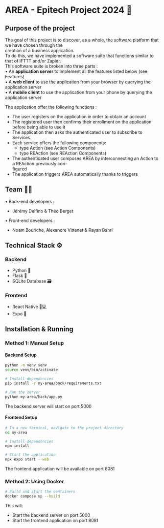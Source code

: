 # AREA - Epitech Project 2024 🧩

## Purpose of the project
The goal of this project is to discover, as a whole, the software platform that we have chosen through the  
creation of a business application.  
To do this, we have implemented a software suite that functions similar to that of IFTTT and/or Zapier.  
This software suite is broken into three parts :  
•  An  **application server**  to implement all the features listed below (see  Features)  
•  A  **web client**  to use the application from your browser by querying the  application server  
•  A  **mobile client** to use the application from your phone by querying the  application server

The application offer the following functions :  
-  The user registers on the application in order to obtain an account  
-  The registered user then confirms their enrollment on the application before being able to use it
-  The application then asks the authenticated user to subscribe to  Services  
-  Each  service  offers the following components:  
	- type  Action  (see  Action Components)  
	-  type  REAction  (see  REAction Components)  
-  The authenticated user composes  AREA  by interconnecting an  Action  to a  REAction  previously con-  
figured
-  The application triggers  AREA  automatically thanks to triggers 


## Team 👨‍💻

 • Back-end developers : 

- Jérémy Delfino & Théo Berget


 • Front-end developers : 

- Noam Bouriche, Alexandre Vittenet & Rayan Bahri

## Technical Stack ⚙️

### Backend
- Python 🐍
- Flask 🍞
- SQLite Database 🗃️

### Frontend
- React Native 📱💻
- Expo 🚀


## Installation & Running

### Method 1: Manual Setup

#### Backend Setup
```bash
python -m venv venv
source venv/bin/activate

# Install dependencies
pip install -r my-area/back/requirements.txt

# Run the server
python my-area/back/app.py
```
The backend server will start on port 5000

#### Frontend Setup
```bash
# In a new terminal, navigate to the project directory
cd my-area

# Install dependencies
npm install

# Start the application
npx expo start --web
```
The frontend application will be available on port 8081

### Method 2: Using Docker

```bash
# Build and start the containers
docker compose up --build
```

This will:
- Start the backend server on port 5000
- Start the frontend application on port 8081